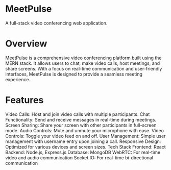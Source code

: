 # MeetPulse
A full-stack video conferencing web application.

# Overview
MeetPulse is a comprehensive video conferencing platform built using the MERN stack. It allows users to chat, make video calls, host meetings, and share screens. With a focus on real-time communication and user-friendly interfaces, MeetPulse is designed to provide a seamless meeting experience.

# Features
Video Calls: Host and join video calls with multiple participants.
Chat Functionality: Send and receive messages in real-time during meetings.
Screen Sharing: Share your screen with other participants in full-screen mode.
Audio Controls: Mute and unmute your microphone with ease.
Video Controls: Toggle your video feed on and off.
User Management: Simple user management with username entry upon joining a call.
Responsive Design: Optimized for various devices and screen sizes.
Tech Stack
Frontend: React
Backend: Node.js, Express.js
Database: MongoDB
WebRTC: For real-time video and audio communication
Socket.IO: For real-time bi-directional communication